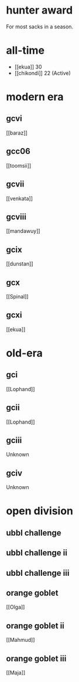 # hunter award

For most sacks in a season.

# all-time

* [[ekua]] 30
* [[chikondi]] 22 (Active)

# modern era

## gcvi

[[baraz]]

## gcc06

[[toomsii]]

## gcvii

[[venkata]]

## gcviii

[[mandawuy]]

## gcix

[[dunstan]]

## gcx

[[Spinal]]

## gcxi

[[ekua]]

# old-era

## gci

[[Lophand]]

## gcii

[[Lophand]]

## gciii

Unknown

## gciv

Unknown

# open division

## ubbl challenge

## ubbl challenge ii

## ubbl challenge iii

## orange goblet

[[Olga]]

## orange goblet ii

[[Mahmud]]

## orange goblet iii

[[Maja]]